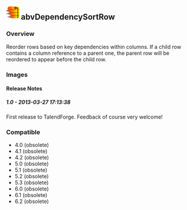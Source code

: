 ## <img src='./logo.jpg' width='40' height='40'>abvDependencySortRow

### Overview
Reorder rows based on key dependencies within columns. If a child row contains a column reference to a parent one, the parent row will be reordered to appear before the child row.

### Images




#### Release Notes

##### 1.0 - 2013-03-27 17:13:38
First release to TalendForge. Feedback of course very welcome!
### Compatible
 -  4.0 (obsolete)
 -   4.1 (obsolete)
 -   4.2 (obsolete)
 -   5.0 (obsolete)
 -   5.1 (obsolete)
 -   5.2 (obsolete)
 -   5.3 (obsolete)
 -   6.0 (obsolete)
 -   6.1 (obsolete)
 -   6.2 (obsolete)